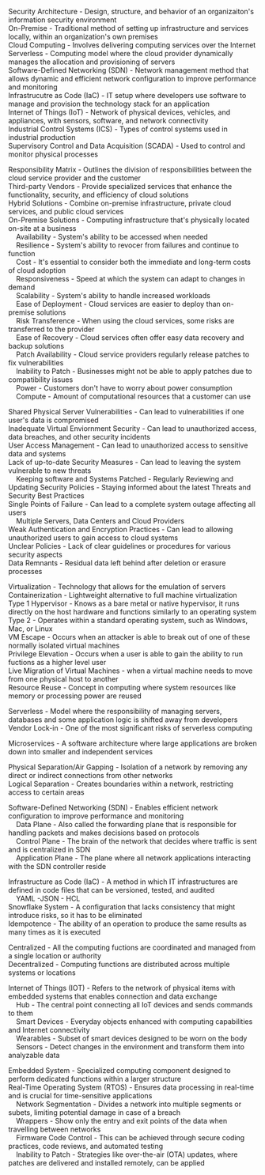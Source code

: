 Security Architecture - Design, structure, and behavior of an organizaiton's information security environment  
On-Premise - Traditional method of setting up infrastructure and services locally, within an organization's own premises   
Cloud Computing - Involves delivering computing services over the Internet  
Serverless - Computing model where the cloud provider dynamically manages the allocation and provisioning of servers  
Software-Defined Networking (SDN) - Network management method that allows dynamic and efficient network configuration to improve performance and monitoring  
Infrastrucutre as Code (IaC) - IT setup where developers use software to manage and provision the technology stack for an application  
Internet of Things (IoT) - Network of physical devices, vehicles, and appliances, with sensors, software, and network connectivity  
Industrial Control Systems (ICS) - Types of control systems used in industrial production  
Supervisory Control and Data Acquisition (SCADA) - Used to control and monitor physical processes  

Responsibility Matrix - Outlines the division of responsibilities between the cloud service provider and the customer  
Third-party Vendors - Provide specialized services that enhance the functionality, security, and efficiency of cloud solutions  
Hybrid Solutions - Combine on-premise infrastructure, private cloud services, and public cloud services  
On-Premise Solutions - Computing infrastructure that's physically located on-site at a business  
&nbsp;&nbsp;&nbsp;&nbsp;Availability - System's ability to be accessed when needed  
&nbsp;&nbsp;&nbsp;&nbsp;Resilience - System's ability to revocer from failures and continue to function   
&nbsp;&nbsp;&nbsp;&nbsp;Cost - It's essential to consider both the immediate and long-term costs of cloud adoption  
&nbsp;&nbsp;&nbsp;&nbsp;Responsiveness - Speed at which the system can adapt to changes in demand  
&nbsp;&nbsp;&nbsp;&nbsp;Scalability - System's ability to handle increased workloads  
&nbsp;&nbsp;&nbsp;&nbsp;Ease of Deployment - Cloud services are easier to deploy than on-premise solutions  
&nbsp;&nbsp;&nbsp;&nbsp;Risk Transference - When using the cloud services, some risks are transferred to the provider  
&nbsp;&nbsp;&nbsp;&nbsp;Ease of Recovery - Cloud services often offer easy data recovery and backup solutions  
&nbsp;&nbsp;&nbsp;&nbsp;Patch Availability - Cloud service providers regularly release patches to fix vulnerabilities  
&nbsp;&nbsp;&nbsp;&nbsp;Inability to Patch - Businesses might not be able to apply patches due to compatibility issues  
&nbsp;&nbsp;&nbsp;&nbsp;Power - Customers don't have to worry about power consumption  
&nbsp;&nbsp;&nbsp;&nbsp;Compute - Amount of computational resources that a customer can use  

Shared Physical Server Vulnerabilities - Can lead to vulnerabilities if one user's data is compromised  
Inadequate Virtual Enviornment Security - Can lead to unauthorized access, data breaches, and other security incidents  
User Access Management - Can lead to unauthorized access to sensitive data and systems  
Lack of up-to-date Security Measures - Can lead to leaving the system vulnerable to new threats  
&nbsp;&nbsp;&nbsp;&nbsp;Keeping software and Systems Patched - Regularly Reviewing and Updating Security Policies - Staying informed about the latest Threats and Security Best Practices  
Single Points of Failure - Can lead to a complete system outage affecting all users  
&nbsp;&nbsp;&nbsp;&nbsp;Multiple Servers, Data Centers and Cloud Providers  
Weak Authentication and Encryption Practices - Can lead to allowing unauthorized users to gain access to cloud systems  
Unclear Policies - Lack of clear guidelines or procedures for various security aspects  
Data Remnants - Residual data left behind after deletion or erasure processes  

Virtualization - Technology that allows for the emulation of servers  
Containerization - Lightweight alternative to full machine virtualization  
Type 1 Hypervisor - Knows as a bare metal or native hypervisor, it runs directly on the host hardware and functions similarly to an operating system  
Type 2 - Operates within a standard operating system, such as Windows, Mac, or Linux  
VM Escape - Occurs when an attacker is able to break out of one of these normally isolated virtual machines  
Privilege Elevation - Occurs when a user is able to gain the ability to run fuctions as a higher level user  
Live Migration of Virtual Machines - when a virtual machine needs to move from one physical host to another  
Resource Reuse - Concept in computing where system resources like memory or processing power are reused  

Serverless - Model where the responsibility of managing servers, databases and some application logic is shifted away from developers  
Vendor Lock-in - One of the most significant risks of serverless computing   

Microservices - A software architecture where large applications are broken down into smaller and independent services  

Physical Separation/Air Gapping - Isolation of a network by removing any direct or indirect connections from other networks  
Logical Separation - Creates boundaries within a network, restricting access to certain areas  

Software-Defined Networking (SDN) - Enables efficient network configuration to improve performance and monitoring   
&nbsp;&nbsp;&nbsp;&nbsp;Data Plane - Also called the forwarding plane that is responsible for handling packets and makes decisions based on protocols  
&nbsp;&nbsp;&nbsp;&nbsp;Control Plane - The brain of the network that decides where traffic is sent and is centralized in SDN  
&nbsp;&nbsp;&nbsp;&nbsp;Application Plane - The plane where all network applications interacting with the SDN controller reside  

Infrastructure as Code (IaC) - A method in which IT infrastructures are defined in code files that can be versioned, tested, and audited  
&nbsp;&nbsp;&nbsp;&nbsp;YAML -JSON - HCL  
Snowflake System - A configuration that lacks consistency that might introduce risks, so it has to be eliminated  
Idempotence - The ability of an operation to produce the same results as many times as it is executed  

Centralized - All the computing fuctions are coordinated and managed from a single location or authority   
Decentralized - Computing functions are distributed across multiple systems or locations   

Internet of Things (IOT) - Refers to the network of physical items with embedded systems that enables connection and data exchange  
&nbsp;&nbsp;&nbsp;&nbsp;Hub - The central point connecting all IoT devices and sends commands to them  
&nbsp;&nbsp;&nbsp;&nbsp;Smart Devices - Everyday objects enhanced with computing capabilities and Internet connectivity   
&nbsp;&nbsp;&nbsp;&nbsp;Wearables - Subset of smart devices designed to be worn on the body   
&nbsp;&nbsp;&nbsp;&nbsp;Sensors - Detect changes in the environment and transform them into analyzable data  

Embedded System - Specialized computing component designed to perform dedicated functions within a larger structure  
Real-Time Operating System (RTOS) - Ensures data processing in real-time and is crucial for time-sensitive applications  
&nbsp;&nbsp;&nbsp;&nbsp;Network Segmentation - Divides a network into multiple segments or subets, limiting potential damage in case of a breach  
&nbsp;&nbsp;&nbsp;&nbsp;Wrappers - Show only the entry and exit points of the data when travelling between networks  
&nbsp;&nbsp;&nbsp;&nbsp;Firmware Code Control - This can be achieved through secure coding practices, code reviews, and automated testing  
&nbsp;&nbsp;&nbsp;&nbsp;Inability to Patch - Strategies like over-the-air (OTA) updates, where patches are delivered and installed remotely, can be applied  
